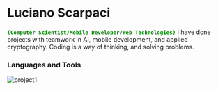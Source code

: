 # Luciano Scarpaci
<span
style="color:green;">
**`(Computer Scientist/Mobile Developer/Web Technologies)`**
</span>
I have done projects with teamwork in AI, mobile development, and applied cryptography.
Coding is a way of thinking, and solving problems.

### Languages and Tools
<a align="left">
    <img alt="project1" title="this is my title"
    src=>
